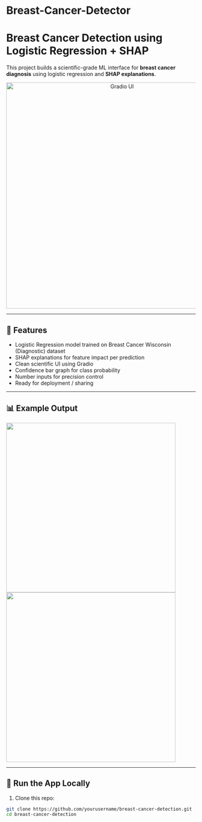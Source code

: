 # Breast-Cancer-Detector
#  Breast Cancer Detection using Logistic Regression + SHAP

This project builds a scientific-grade ML interface for **breast cancer diagnosis** using logistic regression and **SHAP explanations**.

<p align="center">
  <img src="screenshots/demo_ui.png" alt="Gradio UI" width="600"/>
</p>

---

## 🧠 Features
- Logistic Regression model trained on Breast Cancer Wisconsin (Diagnostic) dataset
- SHAP explanations for feature impact per prediction
- Clean scientific UI using Gradio
- Confidence bar graph for class probability
- Number inputs for precision control
- Ready for deployment / sharing

---

## 📊 Example Output
<img src="screenshots/shap_example.png" width="450"> <img src="screenshots/bar_chart.png" width="450">

---

## 🚀 Run the App Locally

1. Clone this repo:
```bash
git clone https://github.com/yourusername/breast-cancer-detection.git
cd breast-cancer-detection
